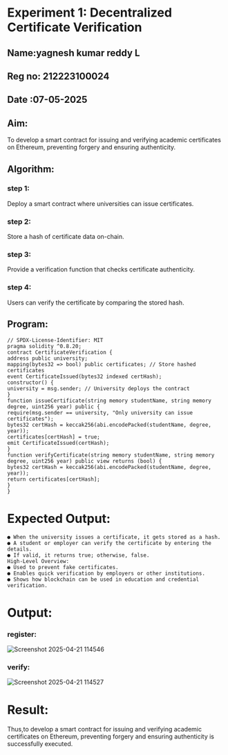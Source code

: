 # Experiment 1: Decentralized Certificate Verification
## Name:yagnesh kumar reddy L
## Reg no: 212223100024
## Date :07-05-2025
## Aim:
  To develop a smart contract for issuing and verifying academic certificates on Ethereum, preventing forgery and ensuring authenticity.
## Algorithm:
### step 1:
Deploy a smart contract where universities can issue certificates.
### step 2:
Store a hash of certificate data on-chain.
### step 3:
Provide a verification function that checks certificate authenticity.
### step 4:
Users can verify the certificate by comparing the stored hash.
## Program:
```
// SPDX-License-Identifier: MIT
pragma solidity ^0.8.20;
contract CertificateVerification {
address public university;
mapping(bytes32 => bool) public certificates; // Store hashed certificates
event CertificateIssued(bytes32 indexed certHash);
constructor() {
university = msg.sender; // University deploys the contract
}
function issueCertificate(string memory studentName, string memory degree, uint256 year) public {
require(msg.sender == university, "Only university can issue certificates");
bytes32 certHash = keccak256(abi.encodePacked(studentName, degree, year));
certificates[certHash] = true;
emit CertificateIssued(certHash);
}
function verifyCertificate(string memory studentName, string memory degree, uint256 year) public view returns (bool) {
bytes32 certHash = keccak256(abi.encodePacked(studentName, degree, year));
return certificates[certHash];
}
}
```
# Expected Output:
```
● When the university issues a certificate, it gets stored as a hash.
● A student or employer can verify the certificate by entering the details.
● If valid, it returns true; otherwise, false.
High-Level Overview:
● Used to prevent fake certificates.
● Enables quick verification by employers or other institutions.
● Shows how blockchain can be used in education and credential verification.
```
# Output:
### register:
![Screenshot 2025-04-21 114546](https://github.com/user-attachments/assets/a7819688-a023-4401-80d3-b7e62294357d)
### verify:
![Screenshot 2025-04-21 114527](https://github.com/user-attachments/assets/737dbdbc-b66a-498e-988e-05f60147f4d0)


# Result:
   Thus,to develop a smart contract for issuing and verifying academic certificates on Ethereum, preventing forgery and ensuring authenticity is successfully executed.
